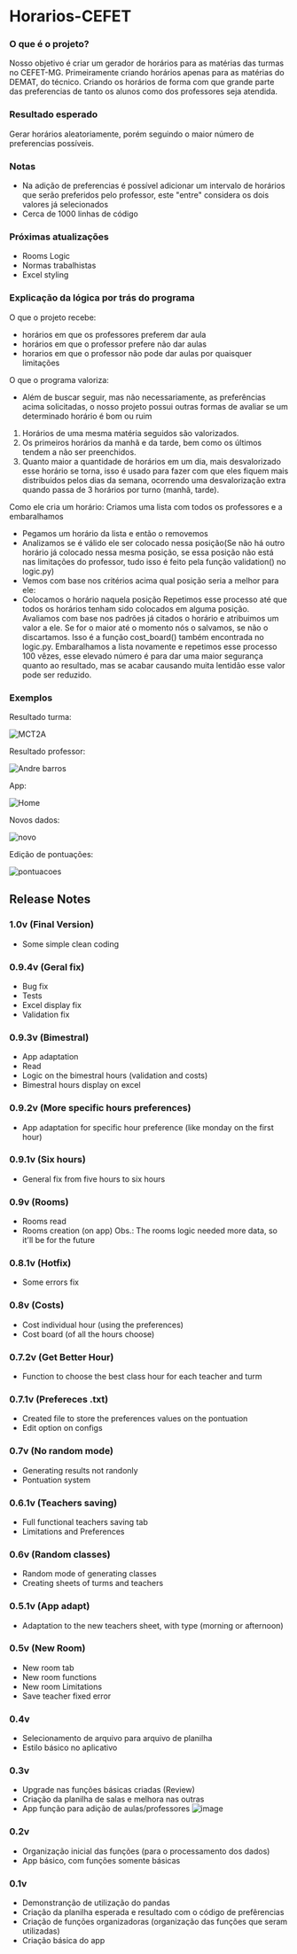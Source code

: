 ﻿# Horarios-CEFET

### O que é o projeto?

Nosso objetivo é criar um gerador de horários para as matérias das turmas no CEFET-MG. Primeiramente criando horários apenas para as matérias do DEMAT, do técnico. Criando os horários de forma com que grande parte das preferencias de tanto os alunos como dos professores seja atendida.

### Resultado esperado

Gerar horários aleatoriamente, porém seguindo o maior número de preferencias possíveis.

### Notas
- Na adição de preferencias é possível adicionar um intervalo de horários que serão preferidos pelo professor, este "entre" considera os
dois valores já selecionados
- Cerca de 1000 linhas de código

### Próximas atualizações
- Rooms Logic
- Normas trabalhistas
- Excel styling

### Explicação da lógica por trás do programa
O que o projeto recebe:
-  horários em que os professores preferem dar aula
-  horários em que o professor prefere não dar aulas
-  horarios em que o professor não pode dar aulas por quaisquer limitações

O que o programa valoriza:
-   Além de buscar seguir, mas não necessariamente, as preferências acima solicitadas, o nosso projeto possui outras formas de avaliar se um determinado horário é bom ou ruim
1) Horários de uma mesma matéria seguidos são valorizados.
2) Os primeiros horários da manhã e da tarde, bem como os últimos tendem a não ser preenchidos.
3) Quanto maior a quantidade de horários em um dia, mais desvalorizado esse horário se torna, isso é usado para fazer com que eles fiquem mais distribuidos pelos dias da semana, ocorrendo uma desvalorização extra quando passa de 3 horários por turno (manhã, tarde).

Como ele cria um horário:
Criamos uma lista com todos os professores e a embaralhamos
   - Pegamos um horário da lista e então o removemos
   - Analizamos se é válido ele ser colocado nessa posição(Se não há outro horário já colocado nessa mesma posição, se essa posição não está nas limitações do professor, tudo isso é feito pela função validation() no logic.py) 
   - Vemos com base nos critérios acima qual posição seria a melhor para ele:
   - Colocamos o horário naquela posição
Repetimos esse processo até que todos os horários tenham sido colocados em alguma posição.
Avaliamos com base nos padrões já citados o horário e atribuimos um valor a ele. Se for o maior até o momento nós o salvamos, se não o discartamos. Isso é a função cost_board() também encontrada no logic.py.
Embaralhamos a lista novamente e repetimos esse processo 100 vêzes, esse elevado número é para dar uma maior segurança quanto ao resultado, mas se acabar causando muita lentidão esse valor pode ser reduzido.

### Exemplos
Resultado turma:

![MCT2A](https://user-images.githubusercontent.com/62257920/159805500-bcfe00fe-0b4f-472e-9e94-c27e6e6dd3e9.png)

Resultado professor:

![Andre barros](https://user-images.githubusercontent.com/62257920/159805503-c16343c5-f4c9-4fad-a537-6b8f3d24b604.png)

App:

![Home](https://user-images.githubusercontent.com/62257920/159805525-bfc42f35-4341-4cc2-beb9-0637600b143c.png)

Novos dados:

![novo](https://user-images.githubusercontent.com/62257920/159805521-2f1c82d8-3f8e-4cfc-b521-d419a9b207c0.png)

Edição de pontuações:

![pontuacoes](https://user-images.githubusercontent.com/62257920/159805523-cfca498b-31fc-4779-9f8c-e1d837a116c7.png)

## Release Notes

### 1.0v (Final Version)
- Some simple clean coding

### 0.9.4v (Geral fix)
- Bug fix
- Tests
- Excel display fix
- Validation fix

### 0.9.3v (Bimestral)
- App adaptation
- Read
- Logic on the bimestral hours (validation and costs)
- Bimestral hours display on excel

### 0.9.2v (More specific hours preferences)
- App adaptation for specific hour preference (like monday on the first hour)

### 0.9.1v (Six hours)
- General fix from five hours to six hours

### 0.9v (Rooms)
- Rooms read
- Rooms creation (on app)
Obs.: The rooms logic needed more data, so it'll be for the future

### 0.8.1v (Hotfix)
- Some errors fix

### 0.8v (Costs)
- Cost individual hour (using the preferences)
- Cost board (of all the hours choose)

### 0.7.2v (Get Better Hour)
- Function to choose the best class hour for each teacher and turm

### 0.7.1v (Prefereces .txt)
- Created file to store the preferences values on the pontuation
- Edit option on configs

### 0.7v (No random mode)
- Generating results not randonly
- Pontuation system

### 0.6.1v (Teachers saving)
- Full functional teachers saving tab
- Limitations and Preferences

### 0.6v (Random classes)
- Random mode of generating classes
- Creating sheets of turms and teachers

### 0.5.1v (App adapt)
- Adaptation to the new teachers sheet, with type (morning or afternoon)

### 0.5v (New Room)
- New room tab
- New room functions
- New room Limitations
- Save teacher fixed error

### 0.4v
- Selecionamento de arquivo para arquivo de planilha
- Estilo básico no aplicativo

### 0.3v
- Upgrade nas funções básicas criadas (Review)
- Criação da planilha de salas e melhora nas outras
- App função para adição de aulas/professores
![image](https://user-images.githubusercontent.com/62257920/138364396-9e40b620-c60b-4cac-99a5-ef3c660c2297.png)

### 0.2v
- Organização inicial das funções (para o processamento dos dados)
- App básico, com funções somente básicas

### 0.1v
- Demonstranção de utilização do pandas
- Criação da planilha esperada e resultado com o código de prefêrencias
- Criação de funções organizadoras (organização das funções que seram utilizadas)
- Criação básica do app
